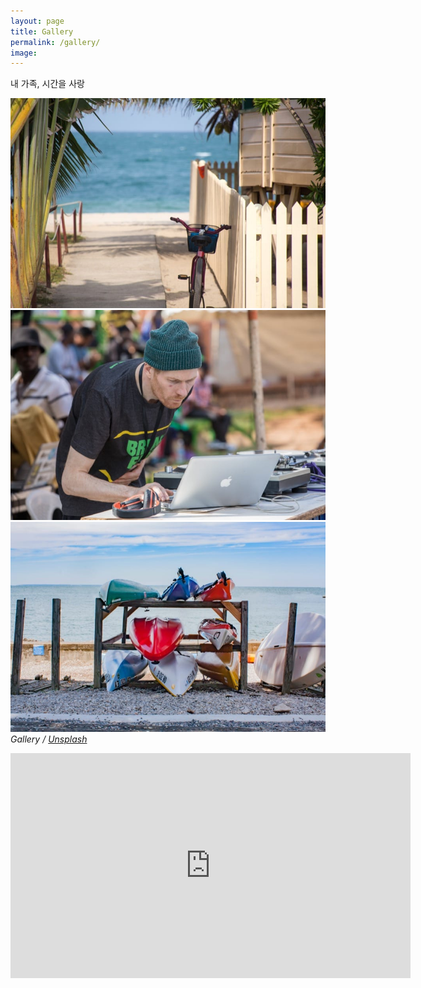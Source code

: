```yaml
---
layout: page
title: Gallery
permalink: /gallery/
image: 
---
```


내 가족, 시간을 사랑


<div class="gallery-box">
  <div class="gallery">
    <img src="/images/102.jpg">
    <img src="/images/105.jpg">
    <img src="/images/107.jpg">
  </div>
  <em>Gallery / <a href="https://unsplash.com/" target="_blank">Unsplash</a></em>
</div>

<p><iframe src="https://www.youtube.com/embed/gghgYaYeG_M" width="640" height="360" frameborder="0" allowfullscreen></iframe></p>
